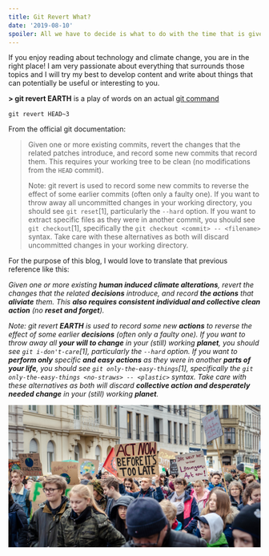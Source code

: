 ```yaml
---
title: Git Revert What?
date: '2019-08-10'
spoiler: All we have to decide is what to do with the time that is given us.
---
```


If you enjoy reading about technology and climate change, you are in the right place! I am very passionate about everything that surrounds those topics and I will try my best to develop content and write about things that can potentially be useful or interesting to you.

**> git revert EARTH** is a play of words on an actual [git command](https://git-scm.com/docs/git-revert) 
```
git revert HEAD~3
```
From the official git documentation:

>Given one or more existing commits, revert the changes that the related patches introduce, and record some new commits that record them. This requires your working tree to be clean (no modifications from the `HEAD` commit).
>
>Note: git revert is used to record some new commits to reverse the effect of some earlier commits (often only a faulty one). If you want to throw away all uncommitted changes in your working directory, you should see `git reset`[1], particularly the `--hard` option. If you want to extract specific files as they were in another commit, you should see `git checkout`[1], specifically the `git checkout <commit> -- <filename>` syntax. Take care with these alternatives as both will discard uncommitted changes in your working directory.

For the purpose of this blog, I would love to translate that previous reference like this:

_Given one or more existing **human induced climate alterations**, revert the changes that the related **decisions** introduce, and record **the actions** that **aliviate** them. This **also requires consistent individual and collective clean action** (no **reset and forget**)._

_Note: git revert **EARTH** is used to record some new **actions** to reverse the effect of some earlier **decisions** (often only a faulty one). If you want to throw away all **your will to change** in your (still) working **planet**, you should see `git i-don't-care`[1], particularly the `--hard` option. If you want to **perform only** specific **and easy actions** as they were in another **parts of your life**, you should see `git only-the-easy-things`[1], specifically the `git only-the-easy-things <no-straws> -- <plastic>` syntax. Take care with these alternatives as both will discard **collective action and desperately needed change** in your (still) working **planet**._

![Street protest with a sign displaying: Time is running out](./mika-baumeister-HR8IqMQNT8M-unsplash.jpg "Photo by Mika Baumeister on Unsplash")
